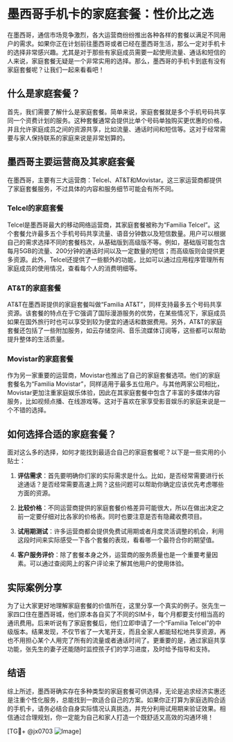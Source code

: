 # 墨西哥手机卡的家庭套餐：性价比之选

在墨西哥，通信市场竞争激烈，各大运营商纷纷推出各种各样的套餐以满足不同用户的需求。如果你正在计划前往墨西哥或者已经在墨西哥生活，那么一定对手机卡的选择非常感兴趣。尤其是对于那些有家庭成员需要一起使用流量、通话和短信的人来说，家庭套餐无疑是一个非常实用的选择。那么，墨西哥的手机卡到底有没有家庭套餐呢？让我们一起来看看吧！

## 什么是家庭套餐？

首先，我们需要了解什么是家庭套餐。简单来说，家庭套餐就是多个手机号码共享同一个资费计划的服务。这种套餐通常会提供比单个号码单独购买更优惠的价格，并且允许家庭成员之间的资源共享，比如流量、通话时间和短信等。这对于经常需要与家人保持联系的家庭来说是非常划算的。

## 墨西哥主要运营商及其家庭套餐

在墨西哥，主要有三大运营商：Telcel、AT&T和Movistar。这三家运营商都提供了家庭套餐服务，不过具体的内容和服务细节可能会有所不同。

### Telcel的家庭套餐

Telcel是墨西哥最大的移动网络运营商，其家庭套餐被称为“Familia Telcel”。这个套餐允许最多五个手机号码共享流量、语音分钟数以及短信数量。用户可以根据自己的需求选择不同的套餐档次，从基础版到高级版不等。例如，基础版可能包含每月5GB的流量、200分钟的通话时间以及一定数量的短信；而高级版则会提供更多资源。此外，Telcel还提供了一些额外的功能，比如可以通过应用程序管理所有家庭成员的使用情况，查看每个人的消费明细等。

### AT&T的家庭套餐

AT&T在墨西哥提供的家庭套餐叫做“Familia AT&T”，同样支持最多五个号码共享资源。该套餐的特点在于它强调了国际漫游服务的优势，在某些情况下，家庭成员如果在国外旅行时也可以享受到较为便宜的通话和数据费用。另外，AT&T的家庭套餐还包括了一些附加服务，如云存储空间、音乐流媒体订阅等，这些都可以帮助提升整体的生活质量。

### Movistar的家庭套餐

作为另一家重要的运营商，Movistar也推出了自己的家庭套餐选项。他们的家庭套餐名为“Familia Movistar”，同样适用于最多五位用户。与其他两家公司相比，Movistar更加注重家庭娱乐体验，因此在其家庭套餐中包含了丰富的多媒体内容服务，比如视频点播、在线游戏等。这对于喜欢在家享受影音娱乐的家庭来说是一个不错的选择。

## 如何选择合适的家庭套餐？

面对这么多的选择，如何才能找到最适合自己的家庭套餐呢？以下是一些实用的小贴士：

1. **评估需求**：首先要明确你们家的实际需求是什么。比如，是否经常需要进行长途通话？是否经常需要高速上网？这些问题可以帮助你确定应该优先考虑哪些方面的资源。
   
2. **比较价格**：不同运营商提供的家庭套餐价格差异可能很大，所以在做出决定之前一定要仔细对比各家的价格表。同时也要注意是否有隐藏收费项目。

3. **试用期测试**：许多运营商都会提供免费试用期或者月度灵活调整的机会，利用这段时间来实际感受一下各个套餐的表现，看看哪一个最符合你的期望值。

4. **客户服务评价**：除了套餐本身之外，运营商的服务质量也是一个重要考量因素。可以通过查阅网上的客户评论来了解其他用户的使用体验。

## 实际案例分享

为了让大家更好地理解家庭套餐的价值所在，这里分享一个真实的例子。张先生一家四口住在墨西哥城，他们原本各自买了不同的SIM卡，每个月都要支付相当高的通讯费用。后来听说有了家庭套餐后，他们立即申请了一个“Familia Telcel”的中级版本。结果发现，不仅节省了一大笔开支，而且全家人都能轻松地共享资源，再也不用担心某个人用完了所有的流量或者通话时间了。更重要的是，通过家庭共享功能，张先生的妻子还能随时监控孩子们的学习进度，及时给予指导和支持。

## 结语

综上所述，墨西哥确实存在多种类型的家庭套餐可供选择，无论是追求经济实惠还是注重个性化服务，总能找到一款适合自己的方案。如果你正打算为家庭选购合适的手机卡，请务必结合自身实际情况认真挑选，并充分利用试用期来验证效果。相信通过合理规划，你一定能为自己和家人打造一个既舒适又高效的沟通环境！

[TG💪+ @jx0703 ![Image](https://github.com/user-attachments/assets/dbca1d08-cadb-493c-b0ec-ad6f7a83f270)]